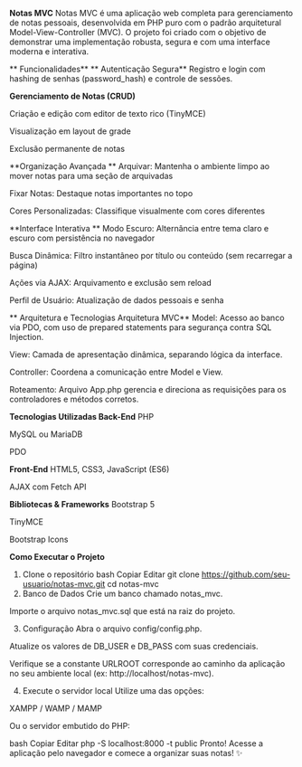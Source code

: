 **Notas MVC**
Notas MVC é uma aplicação web completa para gerenciamento de notas pessoais, desenvolvida em PHP puro com o padrão arquitetural Model-View-Controller (MVC). O projeto foi criado com o objetivo de demonstrar uma implementação robusta, segura e com uma interface moderna e interativa.

** Funcionalidades**
** Autenticação Segura**
Registro e login com hashing de senhas (password_hash) e controle de sessões.

**Gerenciamento de Notas (CRUD)**

Criação e edição com editor de texto rico (TinyMCE)

Visualização em layout de grade

Exclusão permanente de notas

**Organização Avançada
**
Arquivar: Mantenha o ambiente limpo ao mover notas para uma seção de arquivadas

Fixar Notas: Destaque notas importantes no topo

Cores Personalizadas: Classifique visualmente com cores diferentes

**Interface Interativa
**
Modo Escuro: Alternância entre tema claro e escuro com persistência no navegador

Busca Dinâmica: Filtro instantâneo por título ou conteúdo (sem recarregar a página)

Ações via AJAX: Arquivamento e exclusão sem reload

Perfil de Usuário: Atualização de dados pessoais e senha

** Arquitetura e Tecnologias Arquitetura MVC**
Model: Acesso ao banco via PDO, com uso de prepared statements para segurança contra SQL Injection.

View: Camada de apresentação dinâmica, separando lógica da interface.

Controller: Coordena a comunicação entre Model e View.

Roteamento: Arquivo App.php gerencia e direciona as requisições para os controladores e métodos corretos.

**Tecnologias Utilizadas
Back-End**
PHP

MySQL ou MariaDB

PDO

**Front-End**
HTML5, CSS3, JavaScript (ES6)

AJAX com Fetch API

**Bibliotecas & Frameworks**
Bootstrap 5

TinyMCE

Bootstrap Icons

**Como Executar o Projeto**
1. Clone o repositório
bash
Copiar
Editar
git clone https://github.com/seu-usuario/notas-mvc.git
cd notas-mvc
2. Banco de Dados
Crie um banco chamado notas_mvc.

Importe o arquivo notas_mvc.sql que está na raiz do projeto.

3. Configuração
Abra o arquivo config/config.php.

Atualize os valores de DB_USER e DB_PASS com suas credenciais.

Verifique se a constante URLROOT corresponde ao caminho da aplicação no seu ambiente local (ex: http://localhost/notas-mvc).

4. Execute o servidor local
Utilize uma das opções:

XAMPP / WAMP / MAMP

Ou o servidor embutido do PHP:

bash
Copiar
Editar
php -S localhost:8000 -t public
Pronto! Acesse a aplicação pelo navegador e comece a organizar suas notas! ✨

